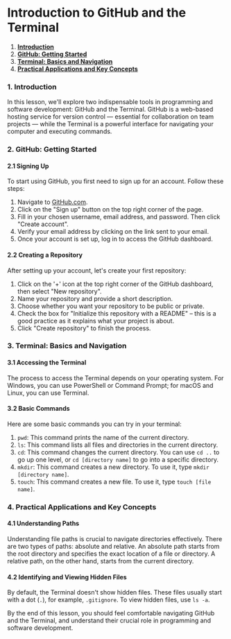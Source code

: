 # Introduction to GitHub and the Terminal

1.  **[Introduction](#1-introduction)**
2.  **[GitHub: Getting Started](#2-github-getting-started)**
3.  **[Terminal: Basics and Navigation](#3-terminal-basics-and-navigation)**
4.  **[Practical Applications and Key Concepts](#4-practical-applications-and-key-concepts)**

### 1. Introduction

In this lesson, we'll explore two indispensable tools in programming and software development: GitHub and the Terminal. GitHub is a web-based hosting service for version control — essential for collaboration on team projects — while the Terminal is a powerful interface for navigating your computer and executing commands.

### 2. GitHub: Getting Started

#### 2.1 Signing Up

To start using GitHub, you first need to sign up for an account. Follow these steps:

1.  Navigate to [GitHub.com](https://github.com/).
2.  Click on the "Sign up" button on the top right corner of the page.
3.  Fill in your chosen username, email address, and password. Then click "Create account".
4.  Verify your email address by clicking on the link sent to your email.
5.  Once your account is set up, log in to access the GitHub dashboard.

#### 2.2 Creating a Repository

After setting up your account, let's create your first repository:

1.  Click on the '+' icon at the top right corner of the GitHub dashboard, then select "New repository".
2.  Name your repository and provide a short description.
3.  Choose whether you want your repository to be public or private.
4.  Check the box for "Initialize this repository with a README" – this is a good practice as it explains what your project is about.
5.  Click "Create repository" to finish the process.

### 3. Terminal: Basics and Navigation

#### 3.1 Accessing the Terminal

The process to access the Terminal depends on your operating system. For Windows, you can use PowerShell or Command Prompt; for macOS and Linux, you can use Terminal.

#### 3.2 Basic Commands

Here are some basic commands you can try in your terminal:

1.  `pwd`: This command prints the name of the current directory.
2.  `ls`: This command lists all files and directories in the current directory.
3.  `cd`: This command changes the current directory. You can use `cd ..` to go up one level, or `cd [directory name]` to go into a specific directory.
4.  `mkdir`: This command creates a new directory. To use it, type `mkdir [directory name]`.
5.  `touch`: This command creates a new file. To use it, type `touch [file name]`.

### 4. Practical Applications and Key Concepts

#### 4.1 Understanding Paths

Understanding file paths is crucial to navigate directories effectively. There are two types of paths: absolute and relative. An absolute path starts from the root directory and specifies the exact location of a file or directory. A relative path, on the other hand, starts from the current directory.

#### 4.2 Identifying and Viewing Hidden Files

By default, the Terminal doesn't show hidden files. These files usually start with a dot (`.`), for example, `.gitignore`. To view hidden files, use `ls -a`.

By the end of this lesson, you should feel comfortable navigating GitHub and the Terminal, and understand their crucial role in programming and software development.

